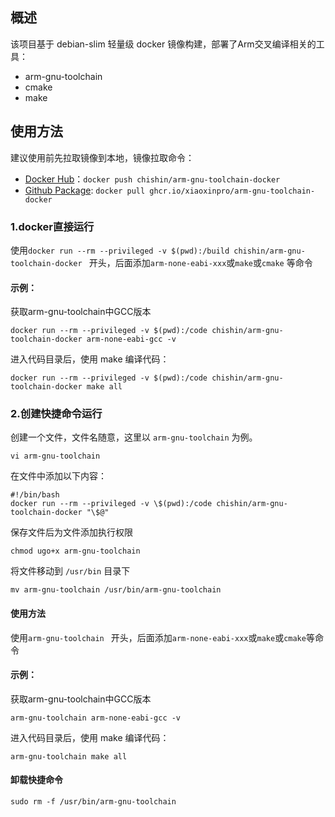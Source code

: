 ## 概述

该项目基于 debian-slim 轻量级 docker 镜像构建，部署了Arm交叉编译相关的工具：
- arm-gnu-toolchain
- cmake
- make

## 使用方法

建议使用前先拉取镜像到本地，镜像拉取命令：
- [Docker Hub](https://hub.docker.com/r/chishin/arm-gnu-toolchain-docker)：`docker push chishin/arm-gnu-toolchain-docker`
- [Github Package](https://github.com/xiaoxinpro/arm-gnu-toolchain-docker/pkgs/container/arm-gnu-toolchain-docker): `docker pull ghcr.io/xiaoxinpro/arm-gnu-toolchain-docker`

### 1.docker直接运行

使用`docker run --rm --privileged -v $(pwd):/build chishin/arm-gnu-toolchain-docker ` 开头，后面添加`arm-none-eabi-xxx`或`make`或`cmake` 等命令

#### 示例：

获取arm-gnu-toolchain中GCC版本
```
docker run --rm --privileged -v $(pwd):/code chishin/arm-gnu-toolchain-docker arm-none-eabi-gcc -v
```

进入代码目录后，使用 make 编译代码：
```
docker run --rm --privileged -v $(pwd):/code chishin/arm-gnu-toolchain-docker make all
```

### 2.创建快捷命令运行

创建一个文件，文件名随意，这里以 `arm-gnu-toolchain` 为例。
```
vi arm-gnu-toolchain
```

在文件中添加以下内容：
```
#!/bin/bash
docker run --rm --privileged -v \$(pwd):/code chishin/arm-gnu-toolchain-docker "\$@"
```

保存文件后为文件添加执行权限
```
chmod ugo+x arm-gnu-toolchain
```

将文件移动到 `/usr/bin` 目录下
```
mv arm-gnu-toolchain /usr/bin/arm-gnu-toolchain
```

#### 使用方法

使用`arm-gnu-toolchain ` 开头，后面添加`arm-none-eabi-xxx`或`make`或`cmake`等命令

#### 示例：

获取arm-gnu-toolchain中GCC版本
```
arm-gnu-toolchain arm-none-eabi-gcc -v
```

进入代码目录后，使用 make 编译代码：
```
arm-gnu-toolchain make all
```

#### 卸载快捷命令
```
sudo rm -f /usr/bin/arm-gnu-toolchain
```
